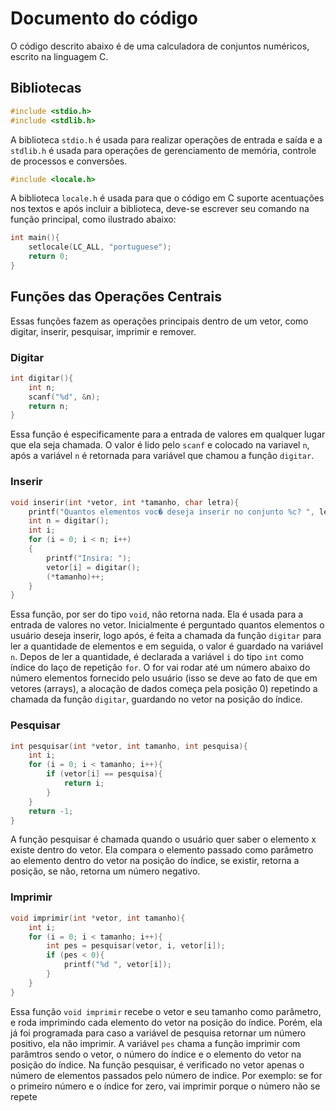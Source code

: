 # Documento do código

O código descrito abaixo é de uma calculadora de conjuntos numéricos, escrito na linguagem C.

## Bibliotecas

``` c
#include <stdio.h>
#include <stdlib.h>
```
A biblioteca `stdio.h` é usada para realizar operações de entrada e saída e a `stdlib.h` é usada para operações de gerenciamento de memória, controle de processos e conversões.

```c
#include <locale.h>
```
A biblioteca `locale.h` é usada para que o código em C suporte acentuações nos textos e após incluir a biblioteca, deve-se escrever seu comando na função principal, como ilustrado abaixo: 

```c
int main(){
    setlocale(LC_ALL, "portuguese");
    return 0;
}
```
## Funções das Operações Centrais 

Essas funções fazem as operações principais dentro de um vetor, como digitar, inserir, pesquisar, imprimir e remover.

### Digitar

```c
int digitar(){
    int n;
    scanf("%d", &n);
    return n;
}
```

Essa função é especificamente para a entrada de valores em qualquer lugar que ela seja chamada. O valor é lido pelo `scanf` e colocado na variavel `n`, após a variável `n` é retornada para variável que chamou a função `digitar`.

### Inserir

```c
void inserir(int *vetor, int *tamanho, char letra){
    printf("Quantos elementos voc� deseja inserir no conjunto %c? ", letra);
    int n = digitar();
    int i;
    for (i = 0; i < n; i++)
    {
        printf("Insira: ");
        vetor[i] = digitar();
        (*tamanho)++;
    }
}
```

Essa função, por ser do tipo `void`, não retorna nada. Ela é usada para a entrada de valores no vetor. Inicialmente é perguntado quantos elementos o usuário deseja inserir, logo após, é feita a chamada da função `digitar` para ler a quantidade de elementos e em seguida, o valor é guardado na variável `n`. Depos de ler a quantidade, é declarada a variável `i` do tipo `int` como índice do laço de repetição `for`. O for vai rodar até um número abaixo do número elementos fornecido pelo usuário (isso se deve ao fato de que em vetores (arrays), a alocação de dados começa pela posição 0) repetindo a chamada da função `digitar`, guardando no vetor na posição do índice.

### Pesquisar

```c
int pesquisar(int *vetor, int tamanho, int pesquisa){
    int i;
    for (i = 0; i < tamanho; i++){
        if (vetor[i] == pesquisa){
            return i;
        }       
    }
    return -1;   
}
```

A função pesquisar é chamada quando o usuário quer saber o elemento x existe dentro do vetor. Ela compara o elemento passado como parâmetro ao elemento dentro do vetor na posição do índice, se existir, retorna a posição, se não, retorna um número negativo.

### Imprimir

```c
void imprimir(int *vetor, int tamanho){
    int i;
    for (i = 0; i < tamanho; i++){
        int pes = pesquisar(vetor, i, vetor[i]);
        if (pes < 0){
            printf("%d ", vetor[i]);
        } 
    }
}
```

Essa função `void imprimir` recebe o vetor e seu tamanho como parâmetro, e roda imprimindo cada elemento do vetor na posição do índice. Porém, ela já foi programada para caso a variável de pesquisa retornar um número positivo, ela não imprimir. A variável `pes` chama a função imprimir com parâmtros sendo o vetor, o número do índice e o elemento do vetor na posição do índice. Na função pesquisar, é verificado no vetor apenas o número de elementos passados pelo número de indice. Por exemplo: se for o primeiro número e o índice for zero, vai imprimir porque o número não se  repete